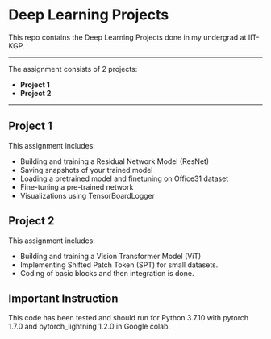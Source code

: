# Deep Learning Projects

This repo contains the Deep Learning Projects done in my undergrad at IIT-KGP.

---

The assignment consists of 2 projects:

* **Project 1**
* **Project 2**

---

## Project 1

This assignment includes:

* Building and training a Residual Network Model (ResNet)
* Saving snapshots of your trained model
* Loading a pretrained model and finetuning on Office31 dataset
* Fine-tuning a pre-trained network
* Visualizations using TensorBoardLogger

## Project 2

This assignment includes:

* Building and training a Vision Transformer Model (ViT)
* Implementing Shifted Patch Token (SPT) for small datasets.
* Coding of basic blocks and then integration is done.

## Important Instruction

This code has been tested and should run for Python 3.7.10 with pytorch 1.7.0 and pytorch_lightning 1.2.0 in Google colab.
